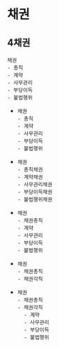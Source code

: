# 채권
## 4채권
```
채권
- 총칙
- 계약
- 사무관리
- 부당이득
- 불법행위
```
- ```
  채권
  - 총칙
  - 계약
  - 사무관리
  - 부당이득
  - 불법행위
  ```
- ```
  채권
  - 총칙채권
  - 계약채권
  - 사무관리채권
  - 부당이득채권
  - 불법행위채권
  ```
- ```
  채권
  - 채권총칙
  - 계약
  - 사무관리
  - 부당이득
  - 불법행위
  ```
- ```
  채권
  - 채권총칙
  - 채권각칙
  ```
- ```
  채권
  - 채권총칙
  - 채권각칙
    - 계약
    - 사무관리
    - 부당이득
    - 불법행위
  ```
